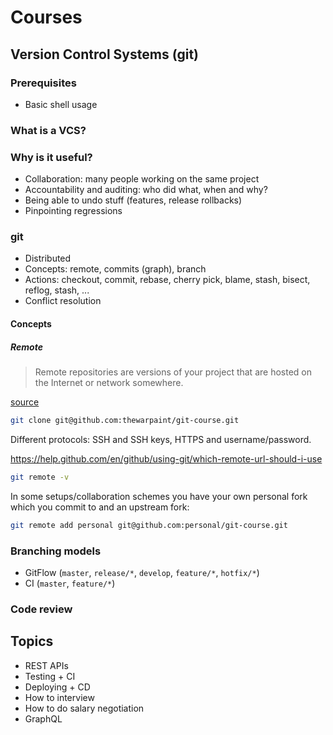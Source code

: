 # Courses

## Version Control Systems (git)

### Prerequisites

- Basic shell usage

### What is a VCS?

### Why is it useful?

- Collaboration: many people working on the same project
- Accountability and auditing: who did what, when and why?
- Being able to undo stuff (features, release rollbacks)
- Pinpointing regressions

### git

- Distributed
- Concepts: remote, commits (graph), branch
- Actions: checkout, commit, rebase, cherry pick, blame, stash, bisect, reflog, stash, ...
- Conflict resolution

#### Concepts

##### Remote

> Remote repositories are versions of your project that are hosted on the Internet or network somewhere.

[source](https://git-scm.com/book/en/v2/Git-Basics-Working-with-Remotes)

```sh
git clone git@github.com:thewarpaint/git-course.git
```

Different protocols: SSH and SSH keys, HTTPS and username/password.

https://help.github.com/en/github/using-git/which-remote-url-should-i-use

```sh
git remote -v
```

In some setups/collaboration schemes you have your own personal fork which you commit to and an upstream fork:

```sh
git remote add personal git@github.com:personal/git-course.git
```

### Branching models

- GitFlow (`master`, `release/*`, `develop`, `feature/*`, `hotfix/*`)
- CI (`master`, `feature/*`)

### Code review

## Topics

- REST APIs
- Testing + CI
- Deploying + CD
- How to interview
- How to do salary negotiation
- GraphQL
